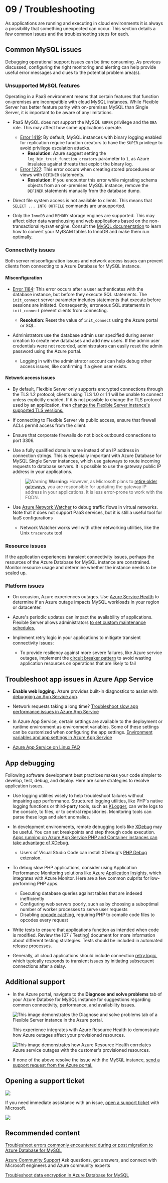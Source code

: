 # 09 / Troubleshooting

As applications are running and executing in cloud environments it is always a possibility that something unexpected can occur. This section details a few common issues and the troubleshooting steps for each.

## Common MySQL issues

Debugging operational support issues can be time consuming. As previous discussed, configuring the right monitoring and alerting can help provide useful error messages and clues to the potential problem area(s).

### Unsupported MySQL features

Operating in a PaaS environment means that certain features that function on-premises are incompatible with cloud MySQL instances. While Flexible Server has better feature parity with on-premises MySQL than Single Server, it is important to be aware of any limitations.

- PaaS MySQL does not support the MySQL `SUPER` privilege and the `DBA` role. This may affect how some applications operate.
  - [Error 1419](https://dev.mysql.com/doc/mysql-errors/8.0/en/server-error-reference.html#error_er_binlog_create_routine_need_super): By default, MySQL instances with binary logging enabled for replication require function creators to have the `SUPER` privilege to avoid privilege escalation attacks.
    - **Resolution**: Azure suggest setting the `log_bin_trust_function_creators` parameter to `1`, as Azure insulates against threats that exploit the binary log.
  - [Error 1227](https://dev.mysql.com/doc/mysql-errors/8.0/en/server-error-reference.html#error_er_specific_access_denied_error): This error occurs when creating stored procedures or views with `DEFINER` statements.
    - **Resolution**: If you encounter this error while migrating schema objects from an on-premises MySQL instance, remove the `DEFINER` statements manually from the database dump.

- Direct file system access is not available to clients. This means that `SELECT ... INTO OUTFILE` commands are unsupported.

- Only the `InnoDB` and `MEMORY` storage engines are supported. This may affect older data warehousing and web applications based on the non-transactional `MyISAM` engine. Consult the [MySQL documentation](https://dev.mysql.com/doc/refman/8.0/en/converting-tables-to-innodb.html) to learn how to convert your MyISAM tables to InnoDB and make them run optimally.

### Connectivity issues

Both server misconfiguration issues and network access issues can prevent clients from connecting to a Azure Database for MySQL instance.

#### Misconfiguration

- [Error 1184](https://dev.mysql.com/doc/mysql-errors/8.0/en/server-error-reference.html#error_er_new_aborting_connection): This error occurs after a user authenticates with the database instance, but before they execute SQL statements. The `init_connect` server parameter includes statements that execute before sessions are initiated. Consequently, erroneous SQL statements in `init_connect` prevent clients from connecting.
  - **Resolution**: Reset the value of `init_connect` using the Azure portal or SQL.

- Administrators use the database admin user specified during server creation to create new databases and add new users. If the admin user credentials were not recorded, administrators can easily reset the admin password using the Azure portal.
  - Logging in with the administrator account can help debug other access issues, like confirming if a given user exists.

#### Network access issues

- By default, Flexible Server only supports encrypted connections through the TLS 1.2 protocol; clients using TLS 1.0 or 1.1 will be unable to connect unless explicitly enabled. If it is not possible to change the TLS protocol used by an application, then [change the Flexible Server instance's supported TLS versions.](https://docs.microsoft.com/azure/mysql/flexible-server/how-to-connect-tls-ssl)

- If connecting to Flexible Server via public access, ensure that firewall ACLs permit access from the client.

- Ensure that corporate firewalls do not block outbound connections to port 3306.

- Use a fully qualified domain name instead of an IP address in connection strings. This is especially important with Azure Database for MySQL Single Server instances, which use gateways to route incoming requests to database servers. It is possible to use the gateway public IP address in your applications.
  
  >![Warning](media/warning.png "Warning") **Warning:** However, as Microsoft plans to [retire older gateways](https://docs.microsoft.com/azure/mysql/concepts-connectivity-architecture#azure-database-for-mysql-gateway-ip-addresses), you are responsible for updating the gateway IP address in your applications. It is less error-prone to work with the FQDN.

- Use [Azure Network Watcher](https://docs.microsoft.com/azure/network-watcher/network-watcher-monitoring-overview) to debug traffic flows in virtual networks. Note that it does not support PaaS services, but it is still a useful tool for IaaS configurations
  - Network Watcher works well with other networking utilities, like the Unix `traceroute` tool

### Resource issues

If the application experiences transient connectivity issues, perhaps the resources of the Azure Database for MySQL instance are constrained. Monitor resource usage and determine whether the instance needs to be scaled up.

### Platform issues

- On occasion, Azure experiences outages. Use [Azure Service Health](https://azure.microsoft.com/features/service-health/) to determine if an Azure outage impacts MySQL workloads in your region or datacenter.

- Azure's periodic updates can impact the availability of applications. Flexible Server allows administrators [to set custom maintenance schedules.](https://docs.microsoft.com/azure/mysql/flexible-server/concepts-maintenance)

- Implement retry logic in your applications to mitigate transient connectivity issues:
  
  - To provide resiliency against more severe failures, like Azure service outages, implement the [circuit breaker pattern](https://docs.microsoft.com/azure/architecture/patterns/circuit-breaker) to avoid wasting application resources on operations that are likely to fail

## Troubleshoot app issues in Azure App Service

- **Enable web logging.** Azure provides built-in diagnostics to assist with [debugging an App Service app](https://docs.microsoft.com/en-us/azure/app-service/troubleshoot-diagnostic-logs).
- Network requests taking a long time? [Troubleshoot slow app performance issues in Azure App Service](https://docs.microsoft.com/en-us/azure/app-service/troubleshoot-performance-degradation)
- In Azure App Service, certain settings are available to the deployment or runtime environment as environment variables. Some of these settings can be customized when configuring the app settings.
[Environment variables and app settings in Azure App Service](https://docs.microsoft.com/azure/app-service/reference-app-settings?tabs=kudu%2Cdotnet)

- [Azure App Service on Linux FAQ](https://docs.microsoft.com/azure/app-service/faq-app-service-linux)

## App debugging

Following software development best practices makes your code simpler to develop, test, debug, and deploy. Here are some strategies to resolve application issues.

- Use logging utilities wisely to help troubleshoot failures without impairing app performance. Structured logging utilities, like PHP's native logging functions or third-party tools, such as [KLogger](https://github.com/katzgrau/KLogger), can write logs to the console, to files, or to central repositories. Monitoring tools can parse these logs and alert anomalies.

- In development environments, remote debugging tools like [XDebug](https://xdebug.org/docs/) may be useful. You can set breakpoints and step through code execution. [Apps running on Azure App Service PHP and Container instances can take advantage of XDebug.](https://azureossd.github.io/2020/05/05/debugging-php-application-on-azure-app-service-linux/)
  
  - Users of Visual Studio Code can install XDebug's [PHP Debug extension](https://marketplace.visualstudio.com/items?itemName=xdebug.php-debug).

- To debug slow PHP applications, consider using Application Performance Monitoring solutions like [Azure Application Insights](https://docs.microsoft.com/azure/azure-monitor/app/app-insights-overview), which integrates with Azure Monitor. Here are a few common culprits for low-performing PHP apps.
  - Executing database queries against tables that are indexed inefficiently
  - Configuring web servers poorly, such as by choosing a suboptimal number of worker processes to serve user requests
  - Disabling [opcode caching](https://www.php.net/manual/en/intro.opcache.php), requiring PHP to compile code files to opcodes every request

- Write tests to ensure that applications function as intended when code is modified. Review the [07 / Testing] document for more information about different testing strategies. Tests should be included in automated release processes.

- Generally, all cloud applications should include connection [retry logic](https://docs.microsoft.com/azure/architecture/patterns/retry), which typically responds to transient issues by initiating subsequent connections after a delay.

## Additional support

- In the Azure portal, navigate to the **Diagnose and solve problems** tab of your Azure Databse for MySQL instance for suggestions regarding common connectivity, performance, and availability issues.

  ![This image demonstrates the Diagnose and solve problems tab of a Flexible Server instance in the Azure portal.](./media/troubleshoot-problems-portal.png "Diagnose and solve problems")

  This experience integrates with Azure Resource Health to demonstrate how Azure outages affect your provisioned resources.

  ![This image demonstrates how Azure Resource Health correlates Azure service outages with the customer's provisioned resources.](./media/resource-health-integration.png "Azure Resource Health integration")

- If none of the above resolve the issue with the MySQL instance, [send a support request from the Azure portal.](https://portal.azure.com/#blade/Microsoft_Azure_Support/HelpAndSupportBlade/overview)

## Opening a support ticket

![](media/open-support-ticket.png)

If you need immediate assistance with an issue, [open a support ticket](https://portal.azure.com/#blade/Microsoft_Azure_Support/HelpAndSupportBlade/overview) with Microsoft.

![](media/open-a-support%20ticket.png)

## Recommended content

[Troubleshoot errors commonly encountered during or post migration to Azure Database for MySQL](https://docs.microsoft.com/en-us/azure/mysql/howto-troubleshoot-common-errors)


[Azure Community Support](https://azure.microsoft.com/support/community/) Ask questions, get answers, and connect with Microsoft engineers and Azure community experts

[Troubleshoot data encryption in Azure Database for MySQL](https://docs.microsoft.com/en-us/azure/mysql/howto-data-encryption-troubleshoot)
